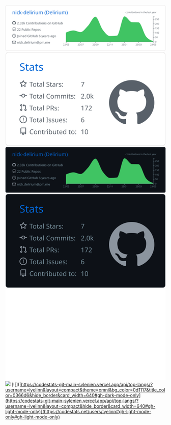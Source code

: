 <!-- ![](https://raw.githubusercontent.com/sylenien/sylenien/master/profile-summary-card-output/github_dark/0-profile-details.svg)
![](https://raw.githubusercontent.com/sylenien/sylenien/master/profile-summary-card-output/github_dark/1-repos-per-language.svg)![](https://raw.githubusercontent.com/sylenien/sylenien/master/profile-summary-card-output/github_dark/2-most-commit-language.svg)
![](https://raw.githubusercontent.com/sylenien/sylenien/master/profile-summary-card-output/github_dark/3-stats.svg) ![](https://raw.githubusercontent.com/sylenien/sylenien/master/profile-summary-card-output/github_dark/4-productive-time.svg)

old 
 -->
 
<!-- 
-- [![code::stats](https://codestats-readme.vercel.app/api?username=lyelinn&show_icons&theme=dark&hide_border&card_width=600)](https://github.com/Aviortheking/codestats-readme) -->

![](https://raw.githubusercontent.com/nick-delirium/nick-delirium/master/profile-summary-card-output/github/0-profile-details.svg#gh-light-mode-only)
![](https://raw.githubusercontent.com/nick-delirium/nick-delirium/master/profile-summary-card-output/github/3-stats.svg#gh-light-mode-only)
![](https://raw.githubusercontent.com/nick-delirium/nick-delirium/master/profile-summary-card-output/github_dark/0-profile-details.svg#gh-dark-mode-only)
![](https://raw.githubusercontent.com/nick-delirium/nick-delirium/master/profile-summary-card-output/github_dark/3-stats.svg#gh-dark-mode-only) ![](https://raw.githubusercontent.com/nick-delirium/stats/master/generated/overview.svg)
[![](https://codestats-git-main-sylenien.vercel.app/api/top-langs/?username=lyelinn&layout=compact&theme=omni&bg_color=0d1117&title_color=0366d6&hide_border&card_width=640#gh-dark-mode-only)](https://codestats.net/users/lyelinn#gh-dark-mode-only)
[![]([https://codestats-git-main-sylenien.vercel.app/api/top-langs/?username=lyelinn&layout=compact&theme=omni&bg_color=0d1117&title_color=0366d6&hide_border&card_width=640#gh-dark-mode-only](https://codestats-git-main-sylenien.vercel.app/api/top-langs/?username=lyelinn&layout=compact&hide_border&card_width=640#gh-light-mode-only)](https://codestats.net/users/lyelinn#gh-light-mode-only#gh-light-mode-only)
